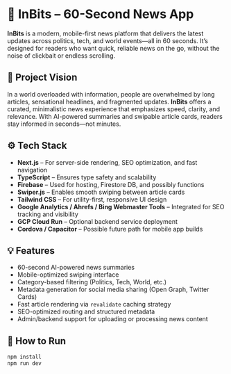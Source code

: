 # 📰 InBits – 60-Second News App

**InBits** is a modern, mobile-first news platform that delivers the latest updates across politics, tech, and world events—all in 60 seconds. It’s designed for readers who want quick, reliable news on the go, without the noise of clickbait or endless scrolling.

## 📌 Project Vision

In a world overloaded with information, people are overwhelmed by long articles, sensational headlines, and fragmented updates. **InBits** offers a curated, minimalistic news experience that emphasizes speed, clarity, and relevance. With AI-powered summaries and swipable article cards, readers stay informed in seconds—not minutes.

## ⚙️ Tech Stack

- **Next.js** – For server-side rendering, SEO optimization, and fast navigation  
- **TypeScript** – Ensures type safety and scalability  
- **Firebase** – Used for hosting, Firestore DB, and possibly functions  
- **Swiper.js** – Enables smooth swiping between article cards  
- **Tailwind CSS** – For utility-first, responsive UI design  
- **Google Analytics / Ahrefs / Bing Webmaster Tools** – Integrated for SEO tracking and visibility  
- **GCP Cloud Run** – Optional backend service deployment  
- **Cordova / Capacitor** – Possible future path for mobile app builds

## 💡 Features

- 60-second AI-powered news summaries  
- Mobile-optimized swiping interface  
- Category-based filtering (Politics, Tech, World, etc.)  
- Metadata generation for social media sharing (Open Graph, Twitter Cards)  
- Fast article rendering via `revalidate` caching strategy  
- SEO-optimized routing and structured metadata  
- Admin/backend support for uploading or processing news content


## 🚀 How to Run

```bash
npm install
npm run dev
